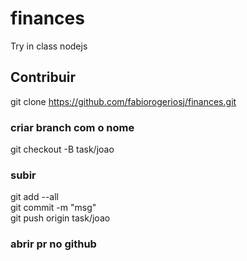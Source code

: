 # finances
Try in class nodejs

## Contribuir

git clone https://github.com/fabiorogeriosj/finances.git

### criar branch com o nome
git checkout -B task/joao

### subir
git add --all  
git commit -m "msg"  
git push origin task/joao  

### abrir pr no github

